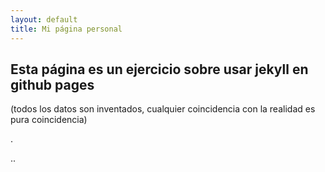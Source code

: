 ```yaml
---
layout: default
title: Mi página personal
---
```


## Esta página es un ejercicio sobre usar jekyll en github pages
(todos los datos son inventados, cualquier coincidencia con la realidad es pura coincidencia)

.

..
